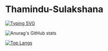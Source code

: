 # Thamindu-Sulakshana

[![Typing SVG](https://readme-typing-svg.demolab.com/?lines=First+line+of+text;Second+line+of+text)](https://git.io/typing-svg)


![Anurag's GitHub stats](https://github-readme-stats.vercel.app/api?username=ThaminduSulakshana&theme=yeblu&show_icons=true)

[![Top Langs](https://github-readme-stats.vercel.app/api/top-langs/?username=anuraghazra&layout=compact)](https://github.com/anuraghazra/github-readme-stats)

